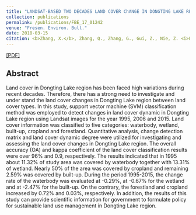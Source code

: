 ```yaml
---
title: "LANDSAT-BASED TWO DECADES LAND COVER ChANGE IN DONGTING LAKE REGION"
collection: publications
permalink: /publications/FBE_17_01242
venue: "Fresen. Environ. Bull."
date: 2018-03-15
citation: <b>Zhang, X.</b>, Zhang, Q., Zhang, G., Gui, Z., Nie, Z. <i>Fresen. Environ. Bull.</i>. 2018, 27(3), 1563-1573.'
---
```

[[PDF]]()

## Abstract
Land cover in Dongting Lake region has been faced high variations during recent decades. Therefore, there has a strong need to investigate and under stand the land cover changes in Dongting Lake region between land cover types. In this study, support vector machine (SVM) classification method was employed to detect changes in land cover dynamic in Dongting Lake region using Landsat images for the
year 1995, 2006 and 2015. Land cover information was classified to five categories: waterbody, wetland, built-up, cropland and forestland. Quantitative analysis, change detection matrix and land cover dynamic degree were utilized for investigating and assessing the land cover changes in Dongting Lake region. The overall accuracy (OA) and kappa coefficient of the land cover classification results were over 96% and 0.9, respectively. The results indicated that in 1995 about 11.32% of study area was covered by waterbody together with 13.31% of wetland. Nearly 50% of the area was covered by cropland and remaining 2.59% was covered by built-up. During the period 1995-2015, the change rate of the waterbody was evaluated at -0.29%, at -0.67% for the wetland and at -2.47% for the built-up. On the contrary, the forestland and cropland increased by 0.72% and 0.03%, respectively. In addition, the results of this study can provide scientific information for government to formulate policy for sustainable land use management in Dongting Lake region.
